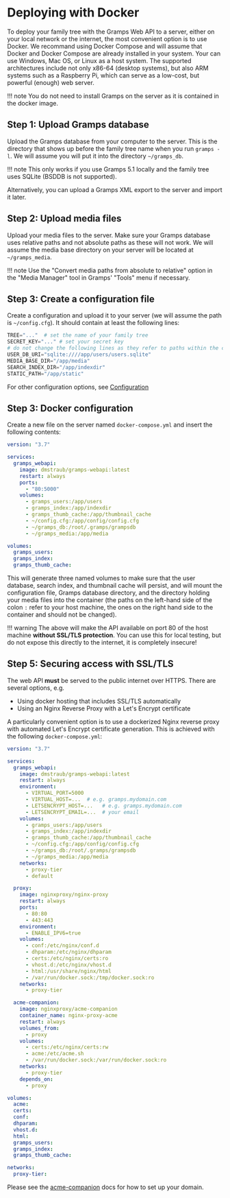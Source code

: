 # Deploying with Docker

To deploy your family tree with the Gramps Web API to a server, either on your local network or the internet, the most convenient option is to use Docker. We recommand using Docker Compose and will assume that Docker and Docker Compose are already installed in your system. Your can use Windows, Mac OS, or Linux as a host system. The supported architectures include not only x86-64 (desktop systems), but also ARM systems such as a Raspberry Pi, which can serve as a low-cost, but powerful (enough) web server.

!!! note
    You do not need to install Gramps on the server as it is contained in the docker image.

## Step 1: Upload Gramps database

Upload the Gramps database from your computer to the server. This is the directory that shows up before the family tree name when you run `gramps -l`. We will assume you will put it into the directory `~/gramps_db`.

!!! note
    This only works if you use Gramps 5.1 locally and the family tree uses SQLite (BSDDB is not supported).

Alternatively, you can upload a Gramps XML export to the server and import it later.

## Step 2: Upload media files

Upload your media files to the server. Make sure your Gramps database uses relative paths and not absolute paths as these will not work. We will assume the media base directory on your server will be located at `~/gramps_media`.


!!! note
    Use the "Convert media paths from absolute to relative" option in the "Media Manager" tool in Gramps' "Tools" menu if necessary.



## Step 3: Create a configuration file

Create a configuration and upload it to your server (we will assume the path is `~/config.cfg`). It should contain at least the following lines:

```python
TREE="..."  # set the name of your family tree
SECRET_KEY="..." # set your secret key
# do not change the following lines as they refer to paths within the container
USER_DB_URI="sqlite:////app/users/users.sqlite"
MEDIA_BASE_DIR="/app/media"
SEARCH_INDEX_DIR="/app/indexdir"
STATIC_PATH="/app/static"
```

For other configuration options, see [Configuration](Configuration)

## Step 3: Docker configuration

Create a new file on the server named `docker-compose.yml` and insert the following contents:

```yaml
version: "3.7"

services:
  gramps_webapi:
    image: dmstraub/gramps-webapi:latest
    restart: always
    ports:
      - "80:5000"
    volumes:
      - gramps_users:/app/users
      - gramps_index:/app/indexdir
      - gramps_thumb_cache:/app/thumbnail_cache
      - ~/config.cfg:/app/config/config.cfg
      - ~/gramps_db:/root/.gramps/grampsdb
      - ~/gramps_media:/app/media

volumes:
  gramps_users:
  gramps_index:
  gramps_thumb_cache:
```

This will generate three named volumes to make sure that the user database, search index, and thumbnail cache will persist, and will mount the configuration file, Gramps database directory, and the directory holding your media files into the container (the paths on the left-hand side of the colon `:` refer to your host machine, the ones on the right hand side to the container and should not be changed).

!!! warning
    The above will make the API available on port 80 of the host machine **without SSL/TLS protection**. You can use this for local testing, but do not expose this directly to the internet, it is completely insecure!



## Step 5: Securing access with SSL/TLS

The web API **must** be served to the public internet over HTTPS. There are several options, e.g.

- Using docker hosting that includes SSL/TLS automatically
- Using an Nginx Reverse Proxy with a Let's Encrypt certificate

A particularly convenient option is to use a dockerized Nginx reverse proxy with automated Let's Encrypt certificate generation. This is achieved with the following `docker-compose.yml`:

```yaml
version: "3.7"

services:
  gramps_webapi:
    image: dmstraub/gramps-webapi:latest
    restart: always
    environment:
      - VIRTUAL_PORT=5000
      - VIRTUAL_HOST=...  # e.g. gramps.mydomain.com
      - LETSENCRYPT_HOST=...   # e.g. gramps.mydomain.com
      - LETSENCRYPT_EMAIL=...  # your email
    volumes:
      - gramps_users:/app/users
      - gramps_index:/app/indexdir
      - gramps_thumb_cache:/app/thumbnail_cache
      - ~/config.cfg:/app/config/config.cfg
      - ~/gramps_db:/root/.gramps/grampsdb
      - ~/gramps_media:/app/media
    networks:
      - proxy-tier
      - default

  proxy:
    image: nginxproxy/nginx-proxy
    restart: always
    ports:
      - 80:80
      - 443:443
    environment:
      - ENABLE_IPV6=true
    volumes:
      - conf:/etc/nginx/conf.d
      - dhparam:/etc/nginx/dhparam
      - certs:/etc/nginx/certs:ro
      - vhost.d:/etc/nginx/vhost.d
      - html:/usr/share/nginx/html
      - /var/run/docker.sock:/tmp/docker.sock:ro
    networks:
      - proxy-tier

  acme-companion:
    image: nginxproxy/acme-companion
    container_name: nginx-proxy-acme
    restart: always
    volumes_from:
      - proxy
    volumes:
      - certs:/etc/nginx/certs:rw
      - acme:/etc/acme.sh
      - /var/run/docker.sock:/var/run/docker.sock:ro
    networks:
      - proxy-tier
    depends_on:
      - proxy

volumes:
  acme:
  certs:
  conf:
  dhparam:
  vhost.d:
  html:
  gramps_users:
  gramps_index:
  gramps_thumb_cache:

networks:
  proxy-tier:
```

Please see the [acme-companion](https://github.com/nginx-proxy/acme-companion) docs for how to set up your domain.
